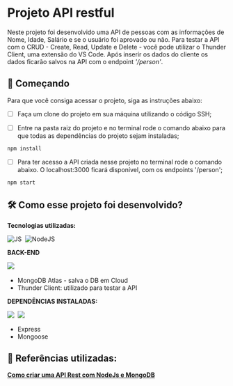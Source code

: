 #  Projeto API restful

Neste projeto foi desenvolvido uma API de pessoas com as informações de Nome, Idade, Salário e se o usuário foi aprovado ou não.
Para testar a API com o CRUD - Create, Read, Update e Delete -  você pode utilizar o Thunder Client, uma extensão do VS Code.
Após inserir os dados do cliente os dados ficarão salvos na API com o endpoint *'/person'*.

## 🚀 Começando

Para que você consiga acessar o projeto, siga as instruções abaixo:

- [ ] Faça um clone do projeto em sua máquina utilizando o código SSH;

- [ ] Entre na pasta raiz do projeto e no terminal rode o comando abaixo para que todas as dependências do projeto sejam instaladas;

```bash
npm install
```

- [ ] Para ter acesso a API criada nesse projeto no terminal rode o comando abaixo. 
O localhost:3000 ficará disponível, com os endpoints '/person';

```bash
npm start
```

## 🛠️ Como esse projeto foi desenvolvido?

**Tecnologias utilizadas:**
<br>

<img src="https://img.shields.io/badge/JavaScript-323330?style=for-the-badge&logo=javascript&logoColor=F7DF1E" title="JavaScript" alt="JS"/>&nbsp;
<img src="https://img.shields.io/badge/Node.js-43853D?style=for-the-badge&logo=node.js&logoColor=white" title="NodeJS" alt="NodeJS"/>

**BACK-END**
<br>

<img src="https://img.shields.io/badge/MongoDB-4EA94B?style=for-the-badge&logo=mongodb&logoColor=white"/>&nbsp;
- MongoDB Atlas - salva o DB em Cloud
- Thunder Client: utilizado para testar a API

**DEPENDÊNCIAS INSTALADAS:**
<br>

<img src="https://img.shields.io/badge/express.js-%23404d59.svg?style=for-the-badge&logo=express&logoColor=%2361DAFB"/>&nbsp;
<img src="https://img.shields.io/badge/NODEMON-%23323330.svg?style=for-the-badge&logo=nodemon&logoColor=%BBDEAD"/>
- Express 
- Mongoose

## :pushpin:  Referências utilizadas:

**[Como criar uma API Rest com NodeJs e MongoDB](https://www.youtube.com/watch?v=K5QaTfE5ylk)** 

